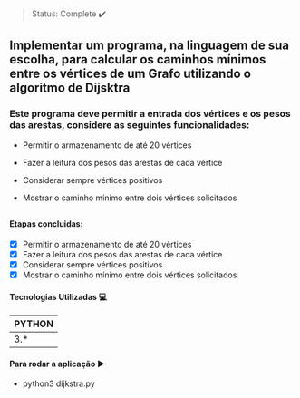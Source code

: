 > Status: Complete ✔️

## Implementar um programa, na linguagem de sua escolha, para calcular os caminhos mínimos entre os vértices de um Grafo utilizando o algoritmo de Dijsktra

### Este programa deve permitir a entrada dos vértices e os pesos das arestas, considere as seguintes funcionalidades:

- Permitir o armazenamento de até 20 vértices

- Fazer a leitura dos pesos das arestas de cada vértice

- Considerar sempre vértices positivos

- Mostrar o caminho mínimo entre dois vértices solicitados

##

#### Etapas concluidas:

- [x] Permitir o armazenamento de até 20 vértices
- [x] Fazer a leitura dos pesos das arestas de cada vértice
- [x] Considerar sempre vértices positivos
- [x] Mostrar o caminho mínimo entre dois vértices solicitados

#### Tecnologias Utilizadas 💻

| PYTHON |
| ------ |
| 3.\*   |

#### Para rodar a aplicação ▶️

- python3 dijkstra.py
